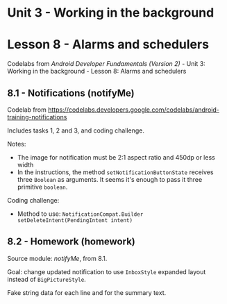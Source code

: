 # Unit 3 - Working in the background

# Lesson 8 - Alarms and schedulers

Codelabs from *Android Developer Fundamentals (Version 2)* - Unit 3: Working in the background - Lesson 8: Alarms and schedulers

## 8.1 - Notifications (notifyMe)

Codelab from https://codelabs.developers.google.com/codelabs/android-training-notifications

Includes tasks 1, 2 and 3, and coding challenge.

Notes:
  - The image for notification must be 2:1 aspect ratio and 450dp or less width
  - In the instructions, the method `setNotificationButtonState` receives three `Boolean` as arguments. It seems it's enough to pass it three primitive `boolean`.

Coding challenge:
  - Method to use: `NotificationCompat.Builder setDeleteIntent(PendingIntent intent)`
  
## 8.2 - Homework (homework)

Source module: *notifyMe*, from 8.1.

Goal: change updated notification to use `InboxStyle` expanded layout instead of `BigPictureStyle`.

Fake string data for each line and for the summary text.     